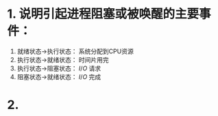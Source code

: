 # 1. 说明引起进程阻塞或被唤醒的主要事件：
1. 就绪状态->执行状态： 系统分配到CPU资源
2. 执行状态->就绪状态： 时间片用完
3. 执行状态->阻塞状态： $I/O$ 请求
4. 阻塞状态->就绪状态： $I/O$ 完成
   
# 2.  